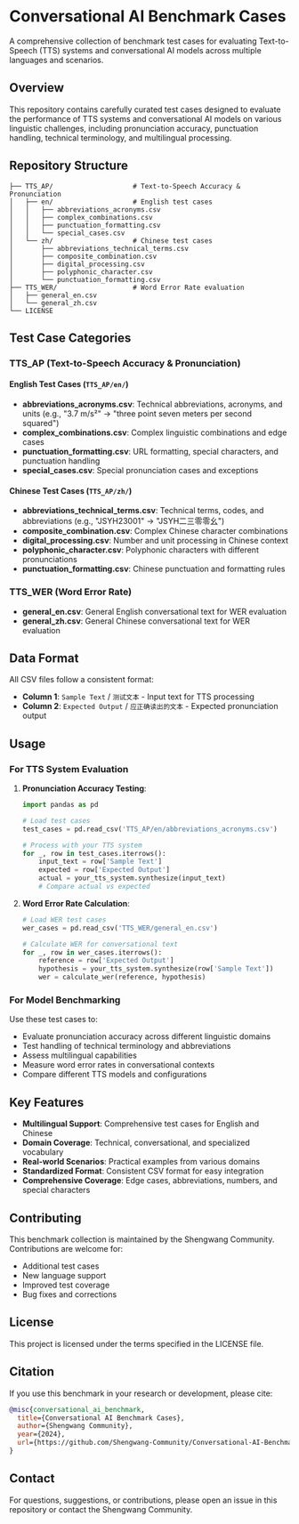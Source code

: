 # Conversational AI Benchmark Cases

A comprehensive collection of benchmark test cases for evaluating Text-to-Speech (TTS) systems and conversational AI models across multiple languages and scenarios.

## Overview

This repository contains carefully curated test cases designed to evaluate the performance of TTS systems and conversational AI models on various linguistic challenges, including pronunciation accuracy, punctuation handling, technical terminology, and multilingual processing.

## Repository Structure

```
├── TTS_AP/                    # Text-to-Speech Accuracy & Pronunciation
│   ├── en/                    # English test cases
│   │   ├── abbreviations_acronyms.csv
│   │   ├── complex_combinations.csv
│   │   ├── punctuation_formatting.csv
│   │   └── special_cases.csv
│   └── zh/                    # Chinese test cases
│       ├── abbreviations_technical_terms.csv
│       ├── composite_combination.csv
│       ├── digital_processing.csv
│       ├── polyphonic_character.csv
│       └── punctuation_formatting.csv
├── TTS_WER/                   # Word Error Rate evaluation
│   ├── general_en.csv
│   └── general_zh.csv
└── LICENSE
```

## Test Case Categories

### TTS_AP (Text-to-Speech Accuracy & Pronunciation)

#### English Test Cases (`TTS_AP/en/`)
- **abbreviations_acronyms.csv**: Technical abbreviations, acronyms, and units (e.g., "3.7 m/s²" → "three point seven meters per second squared")
- **complex_combinations.csv**: Complex linguistic combinations and edge cases
- **punctuation_formatting.csv**: URL formatting, special characters, and punctuation handling
- **special_cases.csv**: Special pronunciation cases and exceptions

#### Chinese Test Cases (`TTS_AP/zh/`)
- **abbreviations_technical_terms.csv**: Technical terms, codes, and abbreviations (e.g., "JSYH23001" → "JSYH二三零零幺")
- **composite_combination.csv**: Complex Chinese character combinations
- **digital_processing.csv**: Number and unit processing in Chinese context
- **polyphonic_character.csv**: Polyphonic characters with different pronunciations
- **punctuation_formatting.csv**: Chinese punctuation and formatting rules

### TTS_WER (Word Error Rate)

- **general_en.csv**: General English conversational text for WER evaluation
- **general_zh.csv**: General Chinese conversational text for WER evaluation

## Data Format

All CSV files follow a consistent format:
- **Column 1**: `Sample Text` / `测试文本` - Input text for TTS processing
- **Column 2**: `Expected Output` / `应正确读出的文本` - Expected pronunciation output

## Usage

### For TTS System Evaluation

1. **Pronunciation Accuracy Testing**:
   ```python
   import pandas as pd

   # Load test cases
   test_cases = pd.read_csv('TTS_AP/en/abbreviations_acronyms.csv')

   # Process with your TTS system
   for _, row in test_cases.iterrows():
       input_text = row['Sample Text']
       expected = row['Expected Output']
       actual = your_tts_system.synthesize(input_text)
       # Compare actual vs expected
   ```

2. **Word Error Rate Calculation**:
   ```python
   # Load WER test cases
   wer_cases = pd.read_csv('TTS_WER/general_en.csv')

   # Calculate WER for conversational text
   for _, row in wer_cases.iterrows():
       reference = row['Expected Output']
       hypothesis = your_tts_system.synthesize(row['Sample Text'])
       wer = calculate_wer(reference, hypothesis)
   ```

### For Model Benchmarking

Use these test cases to:
- Evaluate pronunciation accuracy across different linguistic domains
- Test handling of technical terminology and abbreviations
- Assess multilingual capabilities
- Measure word error rates in conversational contexts
- Compare different TTS models and configurations

## Key Features

- **Multilingual Support**: Comprehensive test cases for English and Chinese
- **Domain Coverage**: Technical, conversational, and specialized vocabulary
- **Real-world Scenarios**: Practical examples from various domains
- **Standardized Format**: Consistent CSV format for easy integration
- **Comprehensive Coverage**: Edge cases, abbreviations, numbers, and special characters

## Contributing

This benchmark collection is maintained by the Shengwang Community. Contributions are welcome for:
- Additional test cases
- New language support
- Improved test coverage
- Bug fixes and corrections

## License

This project is licensed under the terms specified in the LICENSE file.

## Citation

If you use this benchmark in your research or development, please cite:

```bibtex
@misc{conversational_ai_benchmark,
  title={Conversational AI Benchmark Cases},
  author={Shengwang Community},
  year={2024},
  url={https://github.com/Shengwang-Community/Conversational-AI-Benchmark-cases}
}
```

## Contact

For questions, suggestions, or contributions, please open an issue in this repository or contact the Shengwang Community.
